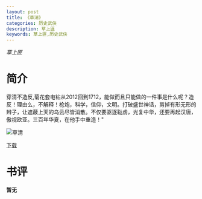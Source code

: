 ```yaml
---
layout: post
title: 《草清》
categories: 历史武侠
description: 草上匪
keywords: 草上匪,历史武侠
---
```

*草上匪*
# 简介
穿清不造反,菊花套电钻从2012回到1712，能做而且只能做的一件事是什么呢？造反！理由么，不解释！枪炮，科学，信仰，文明。打破盛世神话，剪掉有形无形的辫子，让遮蔽上天的乌云尽皆消散。不仅要驱逐鞑虏，光复中华，还要再起汉唐，傲视欧亚。三百年华夏，在他手中重造！"

![草清](https://cdn.jsdelivr.net/gh/YYbooks0/yybooks0img@master/bookscover2/草清.gcc6p5p1mjk.jpg)

[下载](https://link.jscdn.cn/1drv/aHR0cHM6Ly8xZHJ2Lm1zL3QvcyFBaGU2R2dNWmVFb2poejRHMm0wNnBJYkVVUG8yP2U9RHFYNHhV.tx)

# 书评
**暂无**